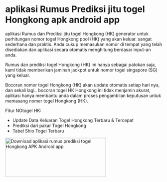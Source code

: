 # aplikasi Rumus Prediksi jitu togel Hongkong apk android app
aplikasi Rumus dan Prediksi jitu togel Hongkong (HK) generator untuk perhitungan nomor togel Hongkong pool (HK) yang akan keluar. sangat sederhana dan praktis. Anda cukup memasukan nomor di tempat yang telah disediakan dan aplikasi secara otomatis menghitung berdasar input-an anda.

Rumus dan prediksi togel Hongkong (HK) ini hanya sebagai patokan saja, kami tidak memberikan jaminan jackpot untuk nomor togel singapore (SG) yang keluar.

Bocoran nomor togel Hongkong (HK) akan update otomatis setiap hari nya, dan sekali lagi.. bocoran togel HK Hongkong ini tidak menjamin akurat, aplikasi hanya membantu anda dalam proses pengambilan keputusan untuk memasang nomer togel Hongkong (HK).

Fitur NOtogel HK:
- Update Data Keluaran Togel Hongkong Terbaru & Tercepat
- Prediksi dari pakar Togel Hongkong
- Tabel Shio Togel Terbaru

<a href="https://play.google.com/store/apps/details?id=sdbw.prediksitogel.app" target="_blank"><img alt="Download aplikasi rumus prediksi togel Hongkong APK Android app" src="https://i.ibb.co/nnQBHcj/google-play-badge.png" width="323" height="125"></a>
